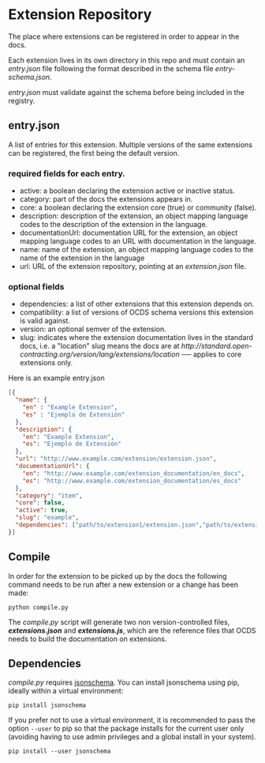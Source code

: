 # Extension Repository 

The place where extensions can be registered in order to appear in the docs.

Each extension lives in its own directory in this repo and must contain an _entry.json_ file following the format described in the schema file _entry-schema.json_. 

_entry.json_ must validate against the schema before being included in the registry.

## entry.json

A list of entries for this extension. Multiple versions of the same extensions can be registered, the first being the default version.

### required fields for each entry.

* active: a boolean declaring the extension active or inactive status.
* category: part of the docs the extensions appears in.
* core: a boolean declaring the extension core (true) or community (false).
* description: description of the extension, an object mapping language codes to the description of the extension in the language.
* documentationUrl: documentation URL for the extension, an object mapping language codes to an URL with documentation in the language.
* name: name of the extension, an object mapping language codes to the name of the extension in the language
* url: URL of the extension repository, pointing at an _extension.json_ file.

### optional fields

* dependencies: a list of other extensions that this extension depends on.
* compatibility: a list of versions of OCDS schema versions this extension is valid against.
* version: an optional semver of the extension.
* slug: indicates where the extension documentation lives in the standard docs, i.e. a "location" slug means the docs are at
_h&#8203;ttp://standard.open-contracting.org/*version*/*lang*/extensions/location_ ── applies to core extensions only.


Here is an example entry.json

```json
[{
  "name": {
    "en" : "Example Extension",
    "es" : "Ejemplo de Extensión"
  },
  "description": {
    "en": "Example Extension",
    "es": "Ejemplo de Extensión"
  },
  "url": "http://www.example.com/extension/extension.json",
  "documentationUrl": {
    "en": "http://www.example.com/extension_documentation/en_docs",
    "es": "http://www.example.com/extension_documentation/es_docs"
  },
  "category": "item",
  "core": false,
  "active": true,
  "slug": "example",
  "dependencies": ["path/to/extension1/extension.json","path/to/extension2/extension.json" ]
}]
```

## Compile 

In order for the extension to be picked up by the docs the following command needs to be run after a new extension or a change has been made:

`python compile.py`

The _compile.py_ script will generate two non version-controlled files, **_extensions.json_** and **_extensions.js_**, which are the reference files that OCDS needs to build the documentation on extensions.

## Dependencies

_compile.py_ requires [jsonschema](https://pypi.python.org/pypi/jsonschema). You can install jsonschema using pip, ideally within a virtual environment:

```
pip install jsonschema
```
If you prefer not to use a virtual environment, it is recommended to pass the option `--user` to pip so that the package installs for the current user only (avoiding having to use admin privileges and a global install in your system).

```
pip install --user jsonschema
```

